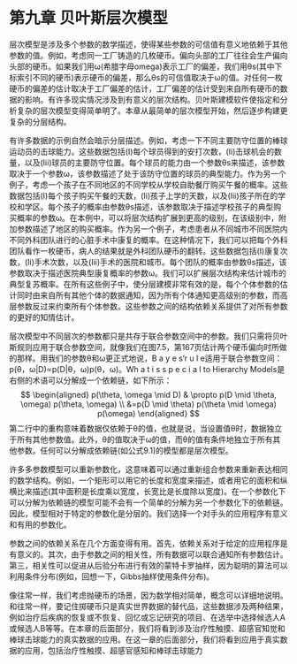# 第九章 贝叶斯层次模型

层次模型是涉及多个参数的数学描述，使得某些参数的可信值有意义地依赖于其他参数的值。例如，考虑同一工厂铸造的几枚硬币。偏向头部的工厂往往会生产偏向头部的硬币。如果我们用ω(希腊字母omega)表示工厂的偏差，我们用θs(其中下标索引不同的硬币)表示硬币的偏差，那么θs的可信值取决于ω的值。对任何一枚硬币的偏差的估计取决于工厂偏差的估计，工厂偏差的估计受到来自所有硬币的数据的影响。有许多现实情况涉及到有意义的层次结构。贝叶斯建模软件使指定和分析复杂的层次模型变得简单明了。本章从最简单的层次模型开始，然后逐步构建更复杂的分层结构。

有许多数据的示例自然会暗示分层描述。例如，考虑一下不同主要防守位置的棒球运动员的击球能力。这些数据包括(I)每个球员得到的安打次数，(Ii)击球机会的数量，以及(Iii)球员的主要防守位置。每个球员的能力由一个参数θs来描述，该参数取决于一个参数ω，该参数描述了处于该防守位置的球员的典型能力。作为另一个例子，考虑一个孩子在不同地区的不同学校从学校自助餐厅购买午餐的概率。这些数据包括(I)每个孩子购买午餐的天数，(Ii)孩子上学的天数，以及(Iii)孩子所在的学校和学区。每个孩子的概率由参数θs描述，该参数取决于描述学校孩子的典型购买概率的参数ω。在本例中，可以将层次结构扩展到更高的级别，在该级别中，附加参数描述了地区的购买概率。作为另一个例子，考虑患者从不同城市不同医院内不同外科团队进行的心脏手术中康复的概率。在这种情况下，我们可以把每个外科团队看作一枚硬币，病人的结果就是外科团队硬币的翻转。这些数据包括(I)康复次数，(Ii)手术次数，以及(Iii)手术的医院和城市。每个团队的概率由参数θs描述，该参数取决于描述医院典型康复概率的参数ω。我们可以扩展层次结构来估计城市的典型复苏概率。在所有这些例子中，使分层建模非常有效的是，每个个体参数的估计同时由来自所有其他个体的数据通知，因为所有个体通知更高级别的参数，而高层参数反过来约束所有个体参数。这些参数之间的结构依赖关系提供了对所有参数的更好的知情估计。

层次模型中不同层次的参数都只是共存于联合参数空间中的参数。我们只需将贝叶斯规则应用于联合参数空间，就像我们在图7.5，第167页估计两个硬币偏向时所做的那样。用我们的参数θ和ω更正式地说，B a y e s‘r u l e适用于联合参数空间：p(θ，ω|D)∝p(D|θ，ω)p(θ，ω)。Wh a t i s s p e c i a l to Hierarchy Models是右侧的术语可以分解成一个依赖链，如下所示：
$$
\begin{aligned} p(\theta, \omega \mid D) & \propto p(D \mid \theta, \omega) p(\theta, \omega) \\ &=p(D \mid \theta) p(\theta \mid \omega) p(\omega) \end{aligned}
$$
第二行中的重构意味着数据仅依赖于θ的值，也就是说，当设置值θ时，数据独立于所有其他参数值。此外，θ的值取决于ω的值，而θ的值有条件地独立于所有其他参数。任何可以分解成依赖链(如公式9.1)的模型都是层次模型。

许多多参数模型可以重新参数化，这意味着可以通过重新组合参数来重新表达相同的数学结构。例如，一个矩形可以用它的长度和宽度来描述，或者用它的面积和纵横比来描述(其中面积是长度乘以宽度，长宽比是长度除以宽度)。在一个参数化下可以分解为依赖链的模型可能不会有一个简单的分解为另一个参数化下的依赖链。因此，模型相对于特定的参数化是分层的。我们选择一个对手头的应用程序有意义和有用的参数化。

参数之间的依赖关系在几个方面变得有用。首先，依赖关系对于给定的应用程序是有意义的。其次，由于参数之间的相关性，所有数据可以联合通知所有参数估计。第三，相关性可以促进从后验分布进行有效的蒙特卡罗抽样，因为聪明的算法可以利用条件分布(例如，回想一下，Gibbs抽样使用条件分布)。

像往常一样，我们考虑抛硬币的场景，因为数学相对简单，概念可以详细地说明。和往常一样，要记住掷硬币只是真实世界数据的替代品，这些数据涉及两种结果，例如治疗后疾病的恢复或不恢复、回忆或忘记研究的项目、在选举中选择候选人A或候选人B等等。在本章的后面部分，我们将看到涉及治疗性触摸、超感官知觉和棒球击球能力的真实数据的应用。在这一章的后面部分，我们将看到应用于真实数据的应用，包括治疗性触摸、超感官感知和棒球击球能力